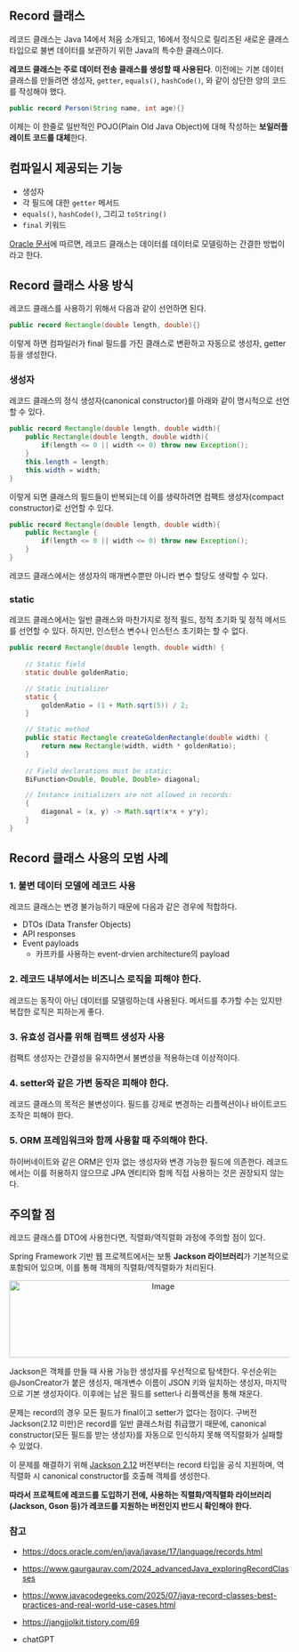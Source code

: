 ## Record 클래스

레코드 클래스는 Java 14에서 처음 소개되고, 16에서 정식으로 릴리즈된 새로운 클래스 타입으로 불변 데이터를 보관하기 위한 Java의 특수한 클래스이다.

**레코드 클래스는 주로 데이터 전송 클래스를 생성할 때 사용된다**. 이전에는 기본 데이터 클래스를 만들려면 생성자, `getter`, `equals()`, `hashCode()`, 와 같이 상단한 양의 코드를 작성해야 했다. 

```java
public record Person(String name, int age){}
```

이제는 이 한줄로 일반적인 POJO(Plain Old Java Object)에 대해 작성하는 **보일러플레이트 코드를 대체**한다.

## 컴파일시 제공되는 기능

- 생성자
- 각 필드에 대한 `getter` 메서드
- `equals()`, `hashCode()`, 그리고 `toString()`
- `final` 키워드

[Oracle 문서](https://docs.oracle.com/en/java/javase/17/language/records.html)에 따르면, 레코드 클래스는 데이터를 데이터로 모델링하는 간결한 방법이라고 한다.

## Record 클래스 사용 방식

레코드 클래스를 사용하기 위해서 다음과 같이 선언하면 된다.

```java
public record Rectangle(double length, double){}
```

이렇게 하면 컴파일러가 final 필드를 가진 클래스로 변환하고 자동으로 생성자, getter 등을 생성한다.

### 생성자

레코드 클래스의 정식 생성자(canonical constructor)를 아래와 같이 명시적으로 선언할 수 있다.

```java
public record Rectangle(double length, double width){
	public Rectangle(double length, double width){
		if(length <= 0 || width <= 0) throw new Exception();
	}
	this.length = length;
	this.width = width;
}
```

이렇게 되면 클래스의 필드들이 반복되는데 이를 생략하려면 컴팩트 생성자(compact constructor)로 선언할 수 있다.

```java
public record Rectangle(double length, double width){
	public Rectangle {
		if(length <= 0 || width <= 0) throw new Exception();
	}
}
```

레코드 클래스에서는 생성자의 매개변수뿐만 아니라 변수 할당도 생략할 수 있다.

### static

레코드 클래스에서는 일반 클래스와 마찬가지로 정적 필드, 정적 초기화 및 정적 메서드를 선언할 수 있다. 하지만, 인스턴스 변수나 인스턴스 초기화는 할 수 없다.

```java
public record Rectangle(double length, double width) {
    
    // Static field
    static double goldenRatio;

    // Static initializer
    static {
        goldenRatio = (1 + Math.sqrt(5)) / 2;
    }

    // Static method
    public static Rectangle createGoldenRectangle(double width) {
        return new Rectangle(width, width * goldenRatio);
    }
    
    // Field declarations must be static:
    BiFunction<Double, Double, Double> diagonal;

    // Instance initializers are not allowed in records:
    {
        diagonal = (x, y) -> Math.sqrt(x*x + y*y);
    }
}
```

## Record 클래스 사용의 모범 사례

### 1. 불변 데이터 모델에 레코드 사용

레코드 클래스는 변경 불가능하기 때문에 다음과 같은 경우에 적합하다.

- DTOs (Data Transfer Objects)
- API responses
- Event payloads
    - 카프카를 사용하는 event-drvien architecture의 payload

### 2. 레코드 내부에서는 비즈니스 로직을 피해야 한다.

레코드는 동작이 아닌 데이터를 모델링하는데 사용된다. 메서드를 추가할 수는 있지만 복잡한 로직은 피하는게 좋다.

### 3. 유효성 검사를 위해 컴팩트 생성자 사용

컴팩트 생성자는 간결성을 유지하면서 불변성을 적용하는데 이상적이다.

### 4. setter와 같은 가변 동작은 피해야 한다.

레코드 클래스의 목적은 불변성이다. 필드를 강제로 변경하는 리플렉션이나 바이트코드 조작은 피해야 한다.

### 5. ORM 프레임워크와 함께 사용할 때 주의해야 한다.

하이버네이트와 같은 ORM은 인자 없는 생성자와 변경 가능한 필드에 의존한다. 레코드에서는 이를 허용하지 않으므로 JPA 엔티티와 함께 직접 사용하는 것은 권장되지 않는다.

## 주의할 점

레코드 클래스를 DTO에 사용한다면, 직렬화/역직렬화 과정에 주의할 점이 있다.

Spring Framework 기반 웹 프로젝트에서는 보통 **Jackson 라이브러리**가 기본적으로 포함되어 있으며, 이를 통해 객체의 직렬화/역직렬화가 처리된다.

<p align="center">
<img width="537" height="139" alt="Image" src="https://github.com/user-attachments/assets/07e92f7b-84d5-4d51-b74b-27e4ce4c6fb6" /></p>

Jackson은 객체를 만들 때 사용 가능한 생성자를 우선적으로 탐색한다. 우선순위는 @JsonCreator가 붙은 생성자, 매개변수 이름이 JSON 키와 일치하는 생성자, 마지막으로 기본 생성자이다. 이후에는 남은 필드를 setter나 리플렉션을 통해 채운다.

문제는 record의 경우 모든 필드가 final이고 setter가 없다는 점이다. 구버전 Jackson(2.12 미만)은 record를 일반 클래스처럼 취급했기 때문에, canonical constructor(모든 필드를 받는 생성자)를 자동으로 인식하지 못해 역직렬화가 실패할 수 있었다.

이 문제를 해결하기 위해 [Jackson 2.12](https://cowtowncoder.medium.com/jackson-2-12-features-eee9456fec75) 버전부터는 record 타입을 공식 지원하며, 역직렬화 시 canonical constructor를 호출해 객체를 생성한다. 

**따라서 프로젝트에 레코드를 도입하기 전에, 사용하는 직렬화/역직렬화 라이브러리(Jackson, Gson 등)가 레코드를 지원하는 버전인지 반드시 확인해야 한다.**

### 참고

- https://docs.oracle.com/en/java/javase/17/language/records.html

- https://www.gaurgaurav.com/2024_advancedJava_exploringRecordClasses

- https://www.javacodegeeks.com/2025/07/java-record-classes-best-practices-and-real-world-use-cases.html

- https://jangjjolkit.tistory.com/69

- chatGPT